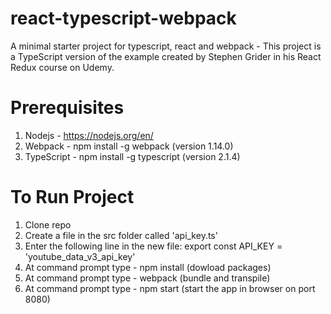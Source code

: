# react-typescript-webpack
A minimal starter project for typescript, react and webpack - This project is a TypeScript version of the example created by Stephen Grider in his React Redux course on Udemy.

# Prerequisites
1. Nodejs - https://nodejs.org/en/
2. Webpack - npm install -g webpack (version 1.14.0)
3. TypeScript - npm install -g typescript (version 2.1.4)


# To Run Project
1. Clone repo
2. Create a file in the src folder called 'api_key.ts'
3. Enter the following line in the new file: export const API_KEY = 'youtube_data_v3_api_key'
4. At command prompt type - npm install (dowload packages)
5. At command prompt type - webpack (bundle and transpile)
6. At command prompt type - npm start (start the app in browser on port 8080)

